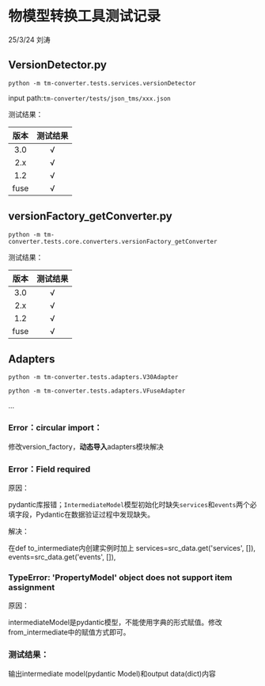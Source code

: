 # 物模型转换工具测试记录

25/3/24 刘涛

## VersionDetector.py

`python -m tm-converter.tests.services.versionDetector`

input path:`tm-converter/tests/json_tms/xxx.json`

测试结果：

| 版本 | 测试结果 |
| :--: | :------: |
| 3.0  |    √     |
| 2.x  |    √     |
| 1.2  |    √     |
| fuse |    √     |

## versionFactory_getConverter.py

`python -m tm-converter.tests.core.converters.versionFactory_getConverter`

测试结果：

| 版本 | 测试结果 |
| :--: | :------: |
| 3.0  |    √     |
| 2.x  |    √     |
| 1.2  |    √     |
| fuse |    √     |

## Adapters
`python -m tm-converter.tests.adapters.V30Adapter`

`python -m tm-converter.tests.adapters.VFuseAdapter`

...

### Error：circular import：

修改version_factory，**动态导入**adapters模块解决

### Error：Field required

原因：

pydantic库报错；`IntermediateModel`模型初始化时缺失`services`和`events`两个必填字段，Pydantic在数据验证过程中发现缺失。

解决：

在def to_intermediate内创建实例时加上        services=src_data.get('services', []),         events=src_data.get('events', []),

### TypeError: 'PropertyModel' object does not support item assignment

原因：

intermediateModel是pydantic模型，不能使用字典的形式赋值。修改from_intermediate中的赋值方式即可。

### 测试结果：

输出intermediate model(pydantic Model)和output data(dict)内容
















